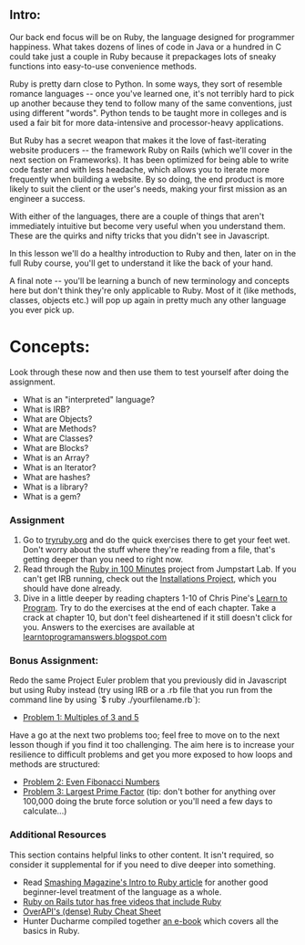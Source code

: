## Intro:


Our back end focus will be on Ruby, the language designed for programmer happiness.  What takes dozens of lines of code in Java or a hundred in C could take just a couple in Ruby because it prepackages lots of sneaky functions into easy-to-use convenience methods.  

Ruby is pretty darn close to Python.  In some ways, they sort of resemble romance languages -- once you've learned one, it's not terribly hard to pick up another because they tend to follow many of the same conventions, just using different "words".  Python tends to be taught more in colleges and is used a fair bit for more data-intensive and processor-heavy applications.  

But Ruby has a secret weapon that makes it the love of fast-iterating website producers -- the framework Ruby on Rails (which we'll cover in the next section on Frameworks). It has been optimized for being able to write code faster and with less headache, which allows you to iterate more frequently when building a website.  By so doing, the end product is more likely to suit the client or the user's needs, making your first mission as an engineer a success.

With either of the languages, there are a couple of things that aren't immediately intuitive but become very useful when you understand them.  These are the quirks and nifty tricks that you didn't see in Javascript.  

In this lesson we'll do a healthy introduction to Ruby and then, later on in the full Ruby course, you'll get to understand it like the back of your hand.

A final note -- you'll be learning a bunch of new terminology and concepts here but don't think they're only applicable to Ruby.  Most of it (like methods, classes, objects etc.) will pop up again in pretty much any other language you ever pick up.

# Concepts:
Look through these now and then use them to test yourself after doing the assignment.

* What is an "interpreted" language?
* What is IRB?
* What are Objects?
* What are Methods?
* What are Classes?
* What are Blocks?
* What is an Array?
* What is an Iterator?
* What are hashes?
* What is a library?
* What is a gem?

### Assignment

<div class="lesson-content__panel" markdown="1">

  1. Go to [tryruby.org](http://tryruby.org) and do the quick exercises there to get your feet wet.  Don't worry about the stuff where they're reading from a file, that's getting deeper than you need to right now.
  2. Read through the [Ruby in 100 Minutes](http://tutorials.jumpstartlab.com/projects/ruby_in_100_minutes.html) project from Jumpstart Lab.  If you can't get IRB running, check out the [Installations Project](/web-development-101/installations), which you should have done already.
  3. Dive in a little deeper by reading chapters 1-10 of Chris Pine's [Learn to Program](http://pine.fm/LearnToProgram/?Chapter=00).  Try to do the exercises at the end of each chapter.  Take a crack at chapter 10, but don't feel disheartened if it still doesn't click for you.  Answers to the exercises are available at [learntoprogramanswers.blogspot.com](http://learntoprogramanswers.blogspot.com/)
</div>

### Bonus Assignment:

<div class="lesson-content__panel" markdown="1">
  Redo the same Project Euler problem that you previously did in Javascript but using Ruby instead (try using IRB or a .rb file that you run from the command line by using `$ ruby ./yourfilename.rb`):

  * [Problem 1: Multiples of 3 and 5](http://projecteuler.net/problem=1)

  Have a go at the next two problems too; feel free to move on to the next lesson though if you find it too challenging. The aim here is to increase your resilience to difficult problems and get you more exposed to how loops and methods are structured:

  * [Problem 2: Even Fibonacci Numbers](http://projecteuler.net/problem=2)
  * [Problem 3: Largest Prime Factor](http://projecteuler.net/problem=3) (tip: don't bother for anything over 100,000 doing the brute force solution or you'll need a few days to calculate...)

</div>

### Additional Resources
This section contains helpful links to other content. It isn't required, so consider it supplemental for if you need to dive deeper into something.

* Read [Smashing Magazine's Intro to Ruby article](https://hackhands.com/beginners-guide-ruby/) for another good beginner-level treatment of the language as a whole.
* [Ruby on Rails tutor has free videos that include Ruby](http://rubyonrailstutor.github.io/)
* [OverAPI's (dense) Ruby Cheat Sheet](http://overapi.com/ruby)
* Hunter Ducharme compiled together [an e-book](http://hgducharme.gitbooks.io/ruby-programming/) which covers all the basics in Ruby.
